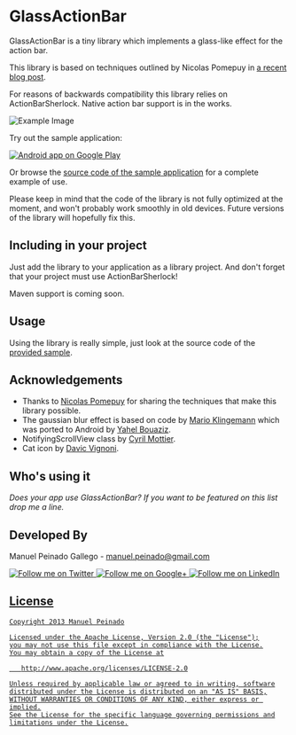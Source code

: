 GlassActionBar
==================

GlassActionBar is a tiny library which implements a glass-like effect for the action bar.

This library is based on techniques outlined by Nicolas Pomepuy in [a recent blog post][1].

For reasons of backwards compatibility this library relies on ActionBarSherlock. Native action bar support is in the works.

![Example Image][2]

Try out the sample application:

<a href="https://play.google.com/store/apps/details?id=com.manuelpeinado.glassactionbardemo">
  <img alt="Android app on Google Play"
       src="https://developer.android.com/images/brand/en_app_rgb_wo_45.png" />
</a>

Or browse the [source code of the sample application][3] for a complete example of use.

Please keep in mind that the code of the library is not fully optimized at the moment, and won't probably work smoothly in old devices. Future versions of the library will hopefully fix this.


Including in your project
-------------------------

Just add the library to your application as a library project. And don't forget that your project must use ActionBarSherlock!

Maven support is coming soon.

Usage
-----

Using the library is really simple, just look at the source code of the [provided sample][4].

Acknowledgements
--------------------

* Thanks to [Nicolas Pomepuy][1] for sharing the techniques that make this library possible.
* The gaussian blur effect is based on code by [Mario Klingemann][5] which was ported to Android by [Yahel Bouaziz][6].
* NotifyingScrollView class by [Cyril Mottier][7].
* Cat icon by [Davic Vignoni][8].

Who's using it
--------------

*Does your app use GlassActionBar? If you want to be featured on this list drop me a line.*


Developed By
--------------------

Manuel Peinado Gallego - <manuel.peinado@gmail.com>

<a href="https://twitter.com/mpg2">
  <img alt="Follow me on Twitter"
       src="https://raw.github.com/ManuelPeinado/NumericPageIndicator/master/art/twitter.png" />
</a>
<a href="https://plus.google.com/106514622630861903655">
  <img alt="Follow me on Google+"
       src="https://raw.github.com/ManuelPeinado/NumericPageIndicator/master/art/google-plus.png" />
</a>
<a href="http://www.linkedin.com/pub/manuel-peinado-gallego/1b/435/685">
  <img alt="Follow me on LinkedIn"
       src="https://raw.github.com/ManuelPeinado/NumericPageIndicator/master/art/linkedin.png" />


License
-----------

    Copyright 2013 Manuel Peinado

    Licensed under the Apache License, Version 2.0 (the "License");
    you may not use this file except in compliance with the License.
    You may obtain a copy of the License at

       http://www.apache.org/licenses/LICENSE-2.0

    Unless required by applicable law or agreed to in writing, software
    distributed under the License is distributed on an "AS IS" BASIS,
    WITHOUT WARRANTIES OR CONDITIONS OF ANY KIND, either express or implied.
    See the License for the specific language governing permissions and
    limitations under the License.




 [1]: http://nicolaspomepuy.fr/?p=18
 [2]: https://raw.github.com/ManuelPeinado/GlassActionBar/master/art/readme_pic.png
 [3]: https://github.com/ManuelPeinado/GlassActionBar/tree/master/sample
 [4]: https://github.com/ManuelPeinado/GlassActionBar/tree/master/sample/src/com/manuelpeinado/glassactionbardemo/MainActivity.java
 [5]: http://www.quasimondo.com/
 [6]: https://plus.google.com/107352914145283602089
 [7]: http://www.cyrilmottier.com
 [8]: http://www.icon-king.com/

